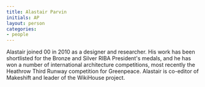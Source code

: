 ```yaml
---
title: Alastair Parvin
initials: AP
layout: person
categories:
- people
---
```


Alastair joined 00 in 2010 as a designer and researcher. His work has been shortlisted for the Bronze and Silver RIBA President's medals, and he has won a number of international architecture competitions, most recently the Heathrow Third Runway competition for Greenpeace. Alastair is co-editor of Makeshift and leader of the WikiHouse project.